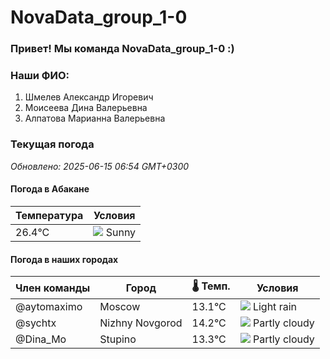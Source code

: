# NovaData_group_1-0
### Привет! Мы команда NovaData_group_1-0 :)

### Наши ФИО:
1. Шмелев Александр Игоревич
2. Моисеева Дина Валерьевна
3. Алпатова Марианна Валерьевна

### Текущая погода
<!-- WEATHER:START -->
_Обновлено: 2025-06-15 06:54 GMT+0300_

#### Погода в Абакане

| Температура | Условия |
|-------------|----------|
| 26.4°C     | ![](https://cdn.weatherapi.com/weather/64x64/day/113.png) Sunny |

#### Погода в наших городах

| Член команды  | Город               | 🌡️ Темп.  | Условия          |
|---------------|---------------------|-----------|--------------------|
| @aytomaximo    | Moscow              |   13.1°C | ![](https://cdn.weatherapi.com/weather/64x64/day/296.png) Light rain   |
| @sychtx        | Nizhny Novgorod     |   14.2°C | ![](https://cdn.weatherapi.com/weather/64x64/day/116.png) Partly cloudy |
| @Dina_Mo       | Stupino             |   13.3°C | ![](https://cdn.weatherapi.com/weather/64x64/day/116.png) Partly cloudy |

<!-- WEATHER:END -->

